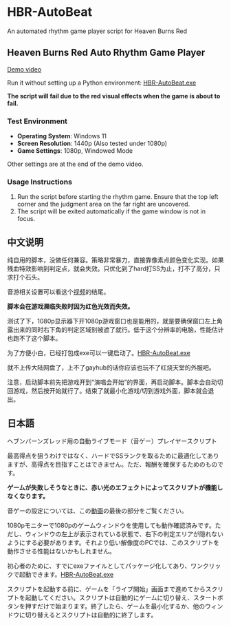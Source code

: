 # HBR-AutoBeat
An automated rhythm game player script for Heaven Burns Red


## Heaven Burns Red Auto Rhythm Game Player

[Demo video](https://www.bilibili.com/video/BV1ePH7eSEwJ)

Run it without setting up a Python environment: [HBR-AutoBeat.exe](https://github.com/yujianke100/HBR-AutoBeat/releases/download/v1.0/HBR-AutoBeat.exe)

**The script will fail due to the red visual effects when the game is about to fail.**

### Test Environment
- **Operating System**: Windows 11
- **Screen Resolution**: 1440p (Also tested under 1080p)
- **Game Settings**: 1080p, Windowed Mode

Other settings are at the end of the demo video.

### Usage Instructions
1. Run the script before starting the rhythm game. Ensure that the top left corner and the judgment area on the far right are uncovered.
2. The script will be exited automatically if the game window is not in focus.

## 中文说明

纯自用的脚本，没做任何兼容。策略非常暴力，直接靠像素点颜色变化实现。如果残血特效影响到判定点，就会失效。只优化到了hard打SS为止，打不了高分，只求打个石头。

音游相关设置可以看这个[视频](https://www.bilibili.com/video/BV1ePH7eSEwJ)的结尾。

**脚本会在游戏濒临失败时因为红色光效而失效。**

测试了下，1080p显示器下开1080p游戏窗口也是能用的，就是要确保窗口左上角露出来的同时右下角的判定区域别被遮了就行。低于这个分辨率的电脑，性能估计也跑不了这个脚本。

为了方便小白，已经打包成exe可以一键启动了。[HBR-AutoBeat.exe](https://github.com/yujianke100/HBR-AutoBeat/releases/download/v1.0/HBR-AutoBeat.exe)

就不上传大陆网盘了，上不了gayhub的话你应该也玩不了红烧天堂的外服吧。

注意，启动脚本前先把游戏开到“演唱会开始”的界面，再启动脚本。脚本会自动切回游戏，然后按开始就行了。结束了就最小化游戏/切到游戏外面，脚本就会退出。

## 日本語

ヘブンバーンズレッド用の自動ライブモード（音ゲー）プレイヤースクリプト

最高得点を狙うわけではなく、ハードでSSランクを取るために最適化してありますが、高得点を目指すことはできません。ただ、報酬を確保するためのものです。

**ゲームが失敗しそうなときに、赤い光のエフェクトによってスクリプトが機能しなくなります。**

音ゲーの設定については、この[動画](https://www.bilibili.com/video/BV1ePH7eSEwJ)の最後の部分をご覧ください。

1080pモニターで1080pのゲームウィンドウを使用しても動作確認済みです。ただし、ウィンドウの左上が表示されている状態で、右下の判定エリアが隠れないようにする必要があります。それより低い解像度のPCでは、このスクリプトを動作させる性能はないかもしれません。

初心者のために、すでにexeファイルとしてパッケージ化してあり、ワンクリックで起動できます。[HBR-AutoBeat.exe](https://github.com/yujianke100/HBR-AutoBeat/releases/download/v1.0/HBR-AutoBeat.exe)

スクリプトを起動する前に、ゲームを「ライブ開始」画面まで進めてからスクリプトを起動してください。スクリプトは自動的にゲームに切り替え、スタートボタンを押すだけで始まります。終了したら、ゲームを最小化するか、他のウィンドウに切り替えるとスクリプトは自動的に終了します。
